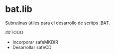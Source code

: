 # bat.lib
Subrutinas útiles para el desarrollo de scritps .BAT.

##TODO
* Incorporar safeMKDIR
* Desarrollar safeCD
